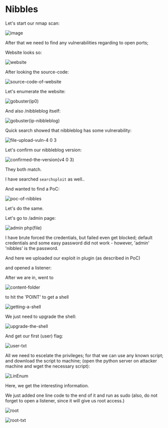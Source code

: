 # Nibbles

Let's start our nmap scan:

![image](https://github.com/user-attachments/assets/cba7f845-3aa4-4fd1-b433-b9c4418923e4)


After that we need to find any vulnerabilities regarding to open ports; 

Website looks so:

![website](https://github.com/user-attachments/assets/b1cfd3a7-21ef-44bc-8a42-a7c7936f51a9)

After looking the source-code:

![source-code-of-website](https://github.com/user-attachments/assets/2a0e04f8-38f2-4f65-96ab-4584a0953e63)

Let's enumerate the website:

![gobuster(ip0)](https://github.com/user-attachments/assets/58490e17-b937-48ab-9de2-472066999869)

And also /nibbleblog itself:

![gobuster(ip-nibbleblog)](https://github.com/user-attachments/assets/a9ad7c6b-e83d-4c43-be7e-a53013c931b4)

Quick search showed that nibbleblog has some vulnerability:

![file-upload-vuln-4 0 3](https://github.com/user-attachments/assets/28de7926-5020-465c-b237-cf83628608f8)

Let's confirm our nibbleblog version:

![confirmed-the-version(v4 0 3)](https://github.com/user-attachments/assets/043cd584-c94d-462f-869c-7d1b05316c6e)

They both match.

I have searched `searchsploit` as well..

And wanted to find a PoC:

![poc-of-nibbles](https://github.com/user-attachments/assets/97acf9f9-f427-451a-8bb7-b58468ad4d27)

Let's do the same.

Let's go to /admin page:

![admin php(file)](https://github.com/user-attachments/assets/57d0c8f5-85f9-4f1c-9da7-24cc7c85c94e)

I have brute forced the credentials, but failed even get blocked; default credentials and some easy password did not work - however,  'admin' 'nibbles' is the password.

And here we uploaded our exploit in plugin (as described in PoC)

and opened a listener:

After we are in, went to

![content-folder](https://github.com/user-attachments/assets/c81fbf4c-3836-4f93-b73e-cb845bb82ee8)

to hit the 'POINT' to get a shell

![getting-a-shell](https://github.com/user-attachments/assets/aebc265b-62a4-4846-a325-c0dd6b90bea4)

We just need to upgrade the shell:

![upgrade-the-shell](https://github.com/user-attachments/assets/b9f02de8-150a-482f-9716-b37de4939a4c)

And get our first (user) flag:

![user-txt](https://github.com/user-attachments/assets/6c6f3459-b588-4095-8371-c2434739ac5d)

All we need to escelate the privileges; for that we can use any known script; and download the script to machine; (open the python server on attacker machine and wget the necessary script):

![LinEnum](https://github.com/user-attachments/assets/8e18fb34-f673-417e-a393-baa6b111b5b6)

Here, we get the interesting information.

We just added one line code to the end of it and run as sudo (also, do not forget to open a listener, since it will give us root access.)

![root](https://github.com/user-attachments/assets/aed13925-d82d-44e6-8e15-c0468a89319e)

![root-txt](https://github.com/user-attachments/assets/7c70579a-0022-47c2-a817-6004e055276f)










































